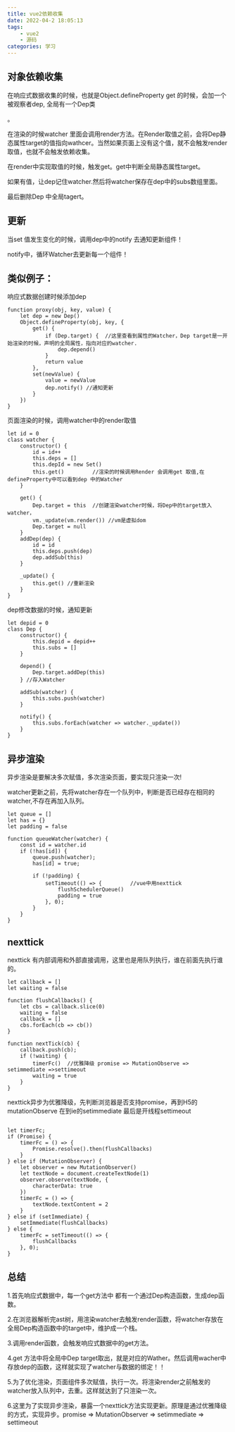 ```yaml
---
title: vue2依赖收集
date: 2022-04-2 18:05:13
tags:
    - vue2
    - 源码
categories: 学习
---
```

## 对象依赖收集
在响应式数据收集的时候，也就是Object.defineProperty get 的时候，会加一个被观察者dep, 全局有一个Dep类
<!-- more -->。
在渲染的时候watcher 里面会调用render方法。在Render取值之前，会将Dep静态属性target的值指向wathcer。当然如果页面上没有这个值，就不会触发render取值，也就不会触发依赖收集。

在render中实现取值的时候，触发get。get中判断全局静态属性target。

如果有值，让dep记住watcher.然后将watcher保存在dep中的subs数组里面。

最后删除Dep 中全局tagert。


## 更新

当set 值发生变化的时候，调用dep中的notify 去通知更新组件！

notify中，循环Watcher去更新每一个组件！

## 类似例子：

响应式数据创建时候添加dep
```
function proxy(obj, key, value) {
    let dep = new Dep()
    Object.defineProperty(obj, key, {
        get() {
            if (Dep.target) {  //这里查看到属性的Watcher，Dep target是一开始渲染的时候，声明的全局属性，指向对应的watcher.
                dep.depend()
            }
            return value
        },
        set(newValue) {
            value = newValue
            dep.notify() //通知更新
        }
    })
}
```

页面渲染的时候，调用watcher中的render取值

```
let id = 0
class watcher {
    constructor() {
        id = id++
        this.deps = []
        this.depId = new Set()
        this.get()         //渲染的时候调用Render 会调用get 取值,在defineProperty中可以看到dep 中的Watcher
    }

    get() {
        Dep.target = this  //创建渲染watcher时候，将Dep中的target放入watcher，
        vm._update(vm.render()) //vm是虚拟dom
        Dep.target = null
    }
    addDep(dep) {
        id = id
        this.deps.push(dep)
        dep.addSub(this)
    }

    _update() {
        this.get() //重新渲染
    }
}

```

dep修改数据的时候，通知更新
```
let depid = 0
class Dep {
    constructor() {
        this.depid = depid++
        this.subs = []
    }

    depend() {
        Dep.target.addDep(this)
    } //存入Watcher

    addSub(watcher) {
        this.subs.push(watcher)
    }

    notify() {
        this.subs.forEach(watcher => watcher._update())
    }
}
```

## 异步渲染

异步渲染是要解决多次赋值，多次渲染页面，要实现只渲染一次!

watcher更新之前，先将watcher存在一个队列中，判断是否已经存在相同的watcher,不存在再加入队列。

```
let queue = []
let has = {}
let padding = false

function queueWatcher(watcher) {
    const id = watcher.id
    if (!has[id]) {
        queue.push(watcher);
        has[id] = true;

        if (!padding) {
            setTimeout(() => {         //vue中用nexttick
                flushSchedulerQueue()
                padding = true
            }, 0);
        }
    }
}

```
## nexttick

nexttick 有内部调用和外部直接调用，这里也是用队列执行，谁在前面先执行谁的。

```
let callback = []
let waiting = false

function flushCallbacks() {
    let cbs = callback.slice(0)
    waiting = false
    callback = []
    cbs.forEach(cb => cb())
}

function nextTick(cb) {
    callback.push(cb);
    if (!waiting) {
        timerFc()  //优雅降级 promise => MutationObserve => setimmediate =>settimeout
        waiting = true
    }
}
```

nexttick异步为优雅降级，先判断浏览器是否支持promise，再到H5的mutationObserve 在到ie的setimmediate 最后是开线程settimeout

```

let timerFc;
if (Promise) {
    timerFc = () => {
        Promise.resolve().then(flushCallbacks)
    }
} else if (MutationObserver) {
    let observer = new MutationObserver()
    let textNode = document.createTextNode(1)
    observer.observe(textNode, {
        characterData: true
    })
    timerFc = () => {
        textNode.textContent = 2
    }
} else if (setImmediate) {
    setImmediate(flushCallbacks)
} else {
    timerFc = setTimeout(() => {
        flushCallbacks
    }, 0);
}

```



## 总结

1.首先响应式数据中，每一个get方法中 都有一个通过Dep构造函数，生成dep函数。

2.在浏览器解析完ast树，用渲染watcher去触发render函数，将watcher存放在全局Dep构造函数中的target中，维护成一个栈。

3.调用render函数，会触发响应式数据中的get方法。

4.get 方法中将全局中Dep target取出，就是对应的Wather。然后调用wacher中存放dep的函数，这样就实现了watcher与数据的绑定！！

5.为了优化渲染，页面组件多次赋值，执行一次。将渲染render之前触发的watcher放入队列中，去重。这样就达到了只渲染一次。

6.这里为了实现异步渲染，暴露一个nexttick方法实现更新。原理是通过优雅降级的方式，实现异步。promise => MutationObserver => setimmediate => settimeout

